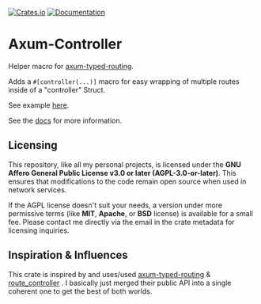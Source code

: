 [![Crates.io](https://img.shields.io/crates/v/axum-controller)](https://crates.io/crates/axum-controller)
[![Documentation](https://docs.rs/axum-controller/badge.svg)](https://docs.rs/axum-controller)

# Axum-Controller
Helper macro for [axum-typed-routing](https://github.com/jvdwrf/axum-typed-routing).

Adds a `#[controller(...)]` macro for easy wrapping of multiple routes inside of a "controller" Struct.

See example [here](axum-controller/examples/controller.rs).

See the [docs](https://docs.rs/axum-controller) for more information.


## Licensing

This repository, like all my personal projects, is licensed under the **GNU Affero General Public License v3.0 or later (AGPL-3.0-or-later)**. This ensures that modifications to the code remain open source when used in network services.

If the AGPL license doesn't suit your needs, a version under more permissive terms (like **MIT**, **Apache**, or **BSD** license) is available for a small fee. Please contact me directly via the email in the crate metadata for licensing inquiries.


## Inspiration & Influences

This crate is inspired by and uses/used [axum-typed-routing](https://lib.rs/crates/axum-typed-routing) & [route_controller](https://lib.rs/crates/route_controller) .
I basically just merged their public API into a single coherent one to get the best of both worlds.
